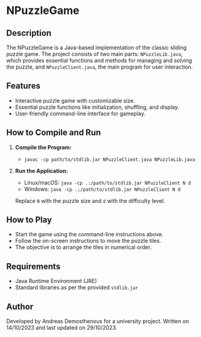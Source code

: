 NPuzzleGame
===========

Description
-----------

The NPuzzleGame is a Java-based implementation of the classic sliding puzzle game. The project consists of two main parts: `NPuzzleLib.java`, which provides essential functions and methods for managing and solving the puzzle, and `NPuzzleClient.java`, the main program for user interaction.

Features
--------

*   Interactive puzzle game with customizable size.
*   Essential puzzle functions like initialization, shuffling, and display.
*   User-friendly command-line interface for gameplay.

How to Compile and Run
----------------------

1.  **Compile the Program:**
    *   `javac -cp path/to/stdlib.jar NPuzzleClient.java NPuzzleLib.java`
2.  **Run the Application:**
    
    *   Linux/macOS: `java -cp .:/path/to/stdlib.jar NPuzzleClient N d`
    *   Windows: `java -cp .;/path/to/stdlib.jar NPuzzleClient N d`
    
    Replace `N` with the puzzle size and `d` with the difficulty level.

How to Play
-----------

*   Start the game using the command-line instructions above.
*   Follow the on-screen instructions to move the puzzle tiles.
*   The objective is to arrange the tiles in numerical order.

Requirements
------------

*   Java Runtime Environment (JRE)
*   Standard libraries as per the provided `stdlib.jar`

Author
------

Developed by Andreas Demosthenous for a university project. Written on 14/10/2023 and last updated on 29/10/2023.
